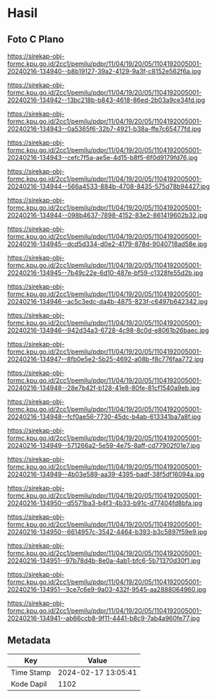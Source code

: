 # Hasil

## Foto C Plano

https://sirekap-obj-formc.kpu.go.id/2cc1/pemilu/pdpr/11/04/19/20/05/1104192005001-20240216-134940--b8b19127-39a2-4129-9a3f-c8152e562f6a.jpg

https://sirekap-obj-formc.kpu.go.id/2cc1/pemilu/pdpr/11/04/19/20/05/1104192005001-20240216-134942--13bc218b-b843-4618-86ed-2b03a9ce34fd.jpg

https://sirekap-obj-formc.kpu.go.id/2cc1/pemilu/pdpr/11/04/19/20/05/1104192005001-20240216-134943--0a5365f6-32b7-4921-b38a-ffe7c65477fd.jpg

https://sirekap-obj-formc.kpu.go.id/2cc1/pemilu/pdpr/11/04/19/20/05/1104192005001-20240216-134943--cefc7f5a-ae5e-4d15-b8f5-6f0d9179fd76.jpg

https://sirekap-obj-formc.kpu.go.id/2cc1/pemilu/pdpr/11/04/19/20/05/1104192005001-20240216-134944--566a4533-884b-4708-8435-575d78b94427.jpg

https://sirekap-obj-formc.kpu.go.id/2cc1/pemilu/pdpr/11/04/19/20/05/1104192005001-20240216-134944--098b4637-7898-4152-83e2-861419602b32.jpg

https://sirekap-obj-formc.kpu.go.id/2cc1/pemilu/pdpr/11/04/19/20/05/1104192005001-20240216-134945--dcd5d334-d0e2-4179-878d-9040718ad58e.jpg

https://sirekap-obj-formc.kpu.go.id/2cc1/pemilu/pdpr/11/04/19/20/05/1104192005001-20240216-134945--7b49c22e-6d10-487e-bf59-c1328fe55d2b.jpg

https://sirekap-obj-formc.kpu.go.id/2cc1/pemilu/pdpr/11/04/19/20/05/1104192005001-20240216-134946--ac5c3edc-da4b-4875-823f-c6497b642342.jpg

https://sirekap-obj-formc.kpu.go.id/2cc1/pemilu/pdpr/11/04/19/20/05/1104192005001-20240216-134946--942d34a3-6728-4c98-8c0d-e8061b26baec.jpg

https://sirekap-obj-formc.kpu.go.id/2cc1/pemilu/pdpr/11/04/19/20/05/1104192005001-20240216-134947--8fb0e5e2-5b25-4692-a08b-f8c776faa772.jpg

https://sirekap-obj-formc.kpu.go.id/2cc1/pemilu/pdpr/11/04/19/20/05/1104192005001-20240216-134948--28e7b42f-b128-41e8-80fe-81cf1540a9eb.jpg

https://sirekap-obj-formc.kpu.go.id/2cc1/pemilu/pdpr/11/04/19/20/05/1104192005001-20240216-134948--fcf0ae56-7730-45dc-b4ab-613341ba7a8f.jpg

https://sirekap-obj-formc.kpu.go.id/2cc1/pemilu/pdpr/11/04/19/20/05/1104192005001-20240216-134949--571266a2-5e59-4e75-8aff-cd77902f01e7.jpg

https://sirekap-obj-formc.kpu.go.id/2cc1/pemilu/pdpr/11/04/19/20/05/1104192005001-20240216-134949--4b03e589-aa39-4395-badf-38f5df16094a.jpg

https://sirekap-obj-formc.kpu.go.id/2cc1/pemilu/pdpr/11/04/19/20/05/1104192005001-20240216-134950--d5571ba3-b4f3-4b33-b91c-d77404fd8bfa.jpg

https://sirekap-obj-formc.kpu.go.id/2cc1/pemilu/pdpr/11/04/19/20/05/1104192005001-20240216-134950--6614957c-3542-4464-b393-b3c5897f59e9.jpg

https://sirekap-obj-formc.kpu.go.id/2cc1/pemilu/pdpr/11/04/19/20/05/1104192005001-20240216-134951--97b78d4b-8e0a-4ab1-bfc6-5b71370d30f1.jpg

https://sirekap-obj-formc.kpu.go.id/2cc1/pemilu/pdpr/11/04/19/20/05/1104192005001-20240216-134951--3ce7c6e9-9a03-432f-9545-aa2888064960.jpg

https://sirekap-obj-formc.kpu.go.id/2cc1/pemilu/pdpr/11/04/19/20/05/1104192005001-20240216-134941--ab66ccb8-9f11-4441-b8c9-7ab4a960fe77.jpg


## Metadata

| Key        | Value               |
| ---------- | ------------------- |
| Time Stamp | 2024-02-17 13:05:41 |
| Kode Dapil | 1102                |



